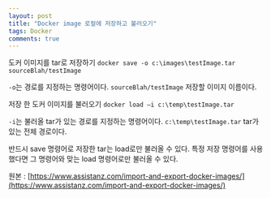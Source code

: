 ```yaml
---
layout: post
title: "Docker image 로컬에 저장하고 불러오기"
tags: Docker
comments: true
---
```


도커 이미지를 tar로 저장하기
`docker save -o c:\images\testImage.tar sourceBlah/testImage`

`-o`는 경로를 지정하는 명령어이다.
`sourceBlah/testImage` 저장할 이미지 이름이다.

저장 한 도커 이미지를 불러오기
`docker load –i c:\temp\testImage.tar`

`-i`는 불러올 tar가 있는 경로를 지정하는 명령어이다.
`c:\temp\testImage.tar` tar가 있는 전체 경로이다.

반드시 save 명령어로 저장한 tar는 load로만 불러올 수 있다.
특정 저장 명령어를 사용했다면 그 명령어와 맞는 load 명령어로만 불러올 수 있다.

원본 : [https://www.assistanz.com/import-and-export-docker-images/](https://www.assistanz.com/import-and-export-docker-images/)